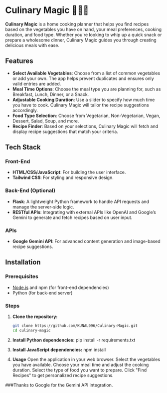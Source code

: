 # Culinary Magic 🧑‍🍳✨

**Culinary Magic** is a home cooking planner that helps you find recipes based on the vegetables you have on hand, your meal preferences, cooking duration, and food type. Whether you're looking to whip up a quick snack or prepare a wholesome dinner, Culinary Magic guides you through creating delicious meals with ease.

## Features

- **Select Available Vegetables**: Choose from a list of common vegetables or add your own. The app helps prevent duplicates and ensures only valid entries are added.
- **Meal Time Options**: Choose the meal type you are planning for, such as Breakfast, Lunch, Dinner, or a Snack.
- **Adjustable Cooking Duration**: Use a slider to specify how much time you have to cook. Culinary Magic will tailor the recipe suggestions accordingly.
- **Food Type Selection**: Choose from Vegetarian, Non-Vegetarian, Vegan, Dessert, Salad, Soup, and more.
- **Recipe Finder**: Based on your selections, Culinary Magic will fetch and display recipe suggestions that match your criteria.

## Tech Stack

### Front-End
- **HTML/CSS/JavaScript**: For building the user interface.
- **Tailwind CSS**: For styling and responsive design.

### Back-End (Optional)
- **Flask**: A lightweight Python framework to handle API requests and manage the server-side logic.
- **RESTful APIs**: Integrating with external APIs like OpenAI and Google’s Gemini to generate and fetch recipes based on user input.

### APIs
- **Google Gemini API**: For advanced content generation and image-based recipe suggestions.

## Installation

### Prerequisites

- [Node.js](https://nodejs.org/) and npm (for front-end dependencies)
- Python (for back-end server)

### Steps

1. **Clone the repository:**
   ```bash
   git clone https://github.com/KUNAL996/Culinary-Magic.git
   cd culinary-magic

2. **Install Python dependencies:**
    pip install -r requirements.txt

3. **Install JavaScript dependencies:**
    npm install

4. **Usage**
    Open the application in your web browser.
    Select the vegetables you have available.
    Choose your meal time and adjust the cooking duration.
    Select the type of food you want to prepare.
    Click "Find Recipes" to get personalized recipe suggestions.

###Thanks to Google for the Gemini API integration.

